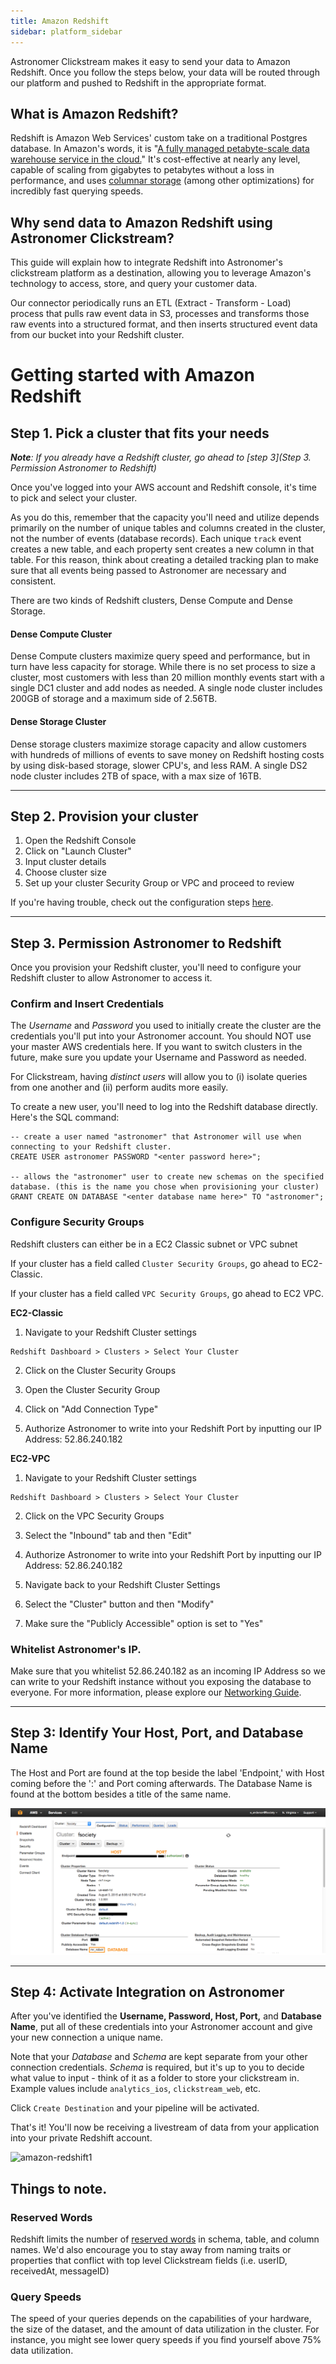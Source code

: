 ```yaml
---
title: Amazon Redshift
sidebar: platform_sidebar
---
```

Astronomer Clickstream makes it easy to send your data to Amazon Redshift. Once you follow the steps below, your data will be routed through our platform and pushed to Redshift in the appropriate format.

## What is Amazon Redshift?

Redshift is Amazon Web Services' custom take on a traditional Postgres database. In Amazon's words, it is "[A fully managed petabyte-scale data warehouse service in the cloud.](http://docs.aws.amazon.com/redshift/latest/mgmt/welcome.html)" It's cost-effective at nearly any level, capable of scaling from gigabytes to petabytes without a loss in performance, and uses [columnar storage](http://docs.aws.amazon.com/redshift/latest/dg/c_columnar_storage_disk_mem_mgmnt.html) (among other optimizations) for incredibly fast querying speeds.

## Why send data to Amazon Redshift using Astronomer Clickstream?

This guide will explain how to integrate Redshift into Astronomer's clickstream platform as a destination, allowing you to leverage Amazon's technology to access, store, and query your customer data.

Our connector periodically runs an ETL (Extract - Transform - Load) process that pulls raw event data in S3, processes and transforms those raw events into a structured format, and then inserts structured event data from our bucket into your Redshift cluster.


# Getting started with Amazon Redshift

## Step 1. Pick a cluster that fits your needs

***Note**: If you already have a Redshift cluster, go ahead to [step 3](Step 3. Permission Astronomer to Redshift)*

 Once you've logged into your AWS account and Redshift console, it's time to pick and select your cluster.

 As you do this, remember that the capacity you'll need and utilize depends primarily on the number of unique tables and columns created in the cluster, not the number of events (database records).
 Each unique `track` event creates a new table, and each property sent creates a new column in that table. For this reason, think about creating a detailed tracking plan to make sure that all events being passed to Astronomer are necessary and consistent.

 There are two kinds of Redshift clusters, Dense Compute and Dense Storage.


#### Dense Compute Cluster

Dense Compute clusters maximize query speed and performance, but in turn have less capacity for storage. While there is no set process to size a cluster, most customers with less than 20 million monthly events start with a single DC1 cluster and add nodes as needed. A single node cluster includes 200GB of storage and a maximum side of 2.56TB.

#### Dense Storage Cluster

Dense storage clusters maximize storage capacity and allow customers with hundreds of millions of events to save money on Redshift hosting costs by using disk-based storage, slower CPU's, and less RAM. A single DS2 node cluster includes 2TB of space, with a max size of 16TB.

---

## Step 2. Provision your cluster

1. Open the Redshift Console
2. Click on "Launch Cluster"
3. Input cluster details
4. Choose cluster size
5. Set up your cluster Security Group or VPC and proceed to review

If you're having trouble, check out the configuration steps [here](http://docs.aws.amazon.com/redshift/latest/gsg/rs-gsg-launch-sample-cluster.html).

---

## Step 3. Permission Astronomer to Redshift

Once you provision your Redshift cluster, you'll need to configure your Redshift cluster to allow Astronomer to access it.

### Confirm and Insert Credentials

The <i>Username</i> and <i>Password</i> you used to initially create the cluster are the credentials you'll put into your Astronomer account. You should NOT use your master AWS credentials here. If you want to switch clusters in the future, make sure you update your Username and Password as needed.

For Clickstream, having *distinct users* will allow you to (i) isolate queries from one another and (ii) perform audits more easily.

To create a new user, you'll need to log into the Redshift database directly. Here's the SQL command:

```
-- create a user named "astronomer" that Astronomer will use when connecting to your Redshift cluster.
CREATE USER astronomer PASSWORD "<enter password here>";

-- allows the "astronomer" user to create new schemas on the specified database. (this is the name you chose when provisioning your cluster)
GRANT CREATE ON DATABASE "<enter database name here>" TO "astronomer";
```

### Configure Security Groups
Redshift clusters can either be in a EC2 Classic subnet or VPC subnet

If your cluster has a field called `Cluster Security Groups`, go ahead to EC2-Classic.

If your cluster has a field called `VPC Security Groups`, go ahead to EC2 VPC.

**EC2-Classic**

1. Navigate to your Redshift Cluster settings
```
Redshift Dashboard > Clusters > Select Your Cluster
```

2. Click on the Cluster Security Groups

3. Open the Cluster Security Group

4. Click on "Add Connection Type"

5. Authorize Astronomer to write into your Redshift Port by inputting our IP Address: 52.86.240.182

**EC2-VPC**

1. Navigate to your Redshift Cluster settings
```
Redshift Dashboard > Clusters > Select Your Cluster
```

2. Click on the VPC Security Groups

3. Select the "Inbound" tab and then "Edit"

4. Authorize Astronomer to write into your Redshift Port by inputting our IP Address: 52.86.240.182

5. Navigate back to your Redshift Cluster Settings

6. Select the "Cluster" button and then "Modify"

7. Make sure the "Publicly Accessible" option is set to "Yes"



### Whitelist Astronomer's IP.
Make sure that you whitelist 52.86.240.182 as an incoming IP Address so we can write to your Redshift instance without you exposing the database to everyone. For more information, please explore our [Networking Guide](/1.0/guides/network/).

---

## Step 3: Identify Your Host, Port, and Database Name

The Host and Port are found at the top beside the label 'Endpoint,' with Host coming before the ':' and Port coming afterwards. The Database Name is found at the bottom besides a title of the same name.

![amazon-redshift3](../../../images/amazon-redshift3.png)

---

## Step 4: Activate Integration on Astronomer

After you've identified the <b>Username, Password, Host, Port,</b> and <b>Database Name</b>, put all of these credentials into your Astronomer account and give your new connection a unique name.

Note that your *Database* and *Schema* are kept separate from your other connection credentials. *Schema* is required, but it's up to you to decide what value to input - think of it as a folder to store your clickstream in. Example values include `analytics_ios`, `clickstream_web`, etc.

Click `Create Destination` and your pipeline will be activated.

That's it! You'll now be receiving a livestream of data from your application into your private Redshift account.

![amazon-redshift1](../../../images/amazon-redshift1.gif)


## Things to note.

### Reserved Words

Redshift limits the number of [reserved words](http://docs.aws.amazon.com/redshift/latest/dg/r_pg_keywords.html) in schema, table, and column names. We'd also encourage you to stay away from naming traits or properties that conflict with top level Clickstream fields (i.e. userID, receivedAt, messageID)

### Query Speeds
The speed of your queries depends on the capabilities of your hardware, the size of the dataset, and the amount of data utilization in the cluster. For instance, you might see lower query speeds if you find yourself above 75% data utilization.

